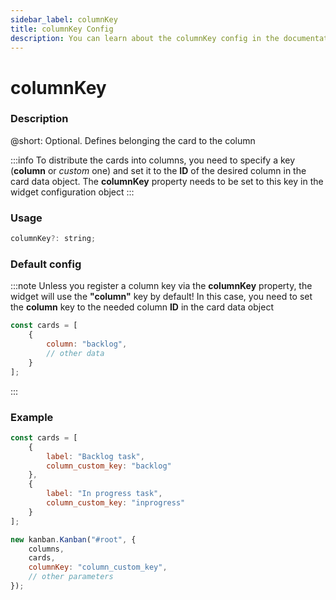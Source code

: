 ```yaml
---
sidebar_label: columnKey
title: columnKey Config
description: You can learn about the columnKey config in the documentation of the DHTMLX JavaScript Kanban library. Browse developer guides and API reference, try out code examples and live demos, and download a free 30-day evaluation version of DHTMLX Kanban.
---
```


# columnKey

### Description

@short: Optional. Defines belonging the card to the column

:::info
To distribute the cards into columns, you need to specify a key (**column** or *custom* one) and set it to the **ID** of the desired column in the card data object. The **columnKey** property needs to be set to this key in the widget configuration object
:::

### Usage

~~~jsx {}
columnKey?: string;
~~~

### Default config

:::note
Unless you register a column key via the **columnKey** property, the widget will use the **"column"** key by default! In this case, you need to set the **column** key to the needed column **ID** in the card data object

~~~jsx {3}
const cards = [
    {
        column: "backlog",
        // other data
    }
];
~~~
:::

### Example

~~~jsx {4,8,15}
const cards = [
    {
        label: "Backlog task",
        column_custom_key: "backlog"
    },
    {
        label: "In progress task",
        column_custom_key: "inprogress"
    }
];

new kanban.Kanban("#root", {
    columns,
    cards,
    columnKey: "column_custom_key",
    // other parameters
});
~~~
